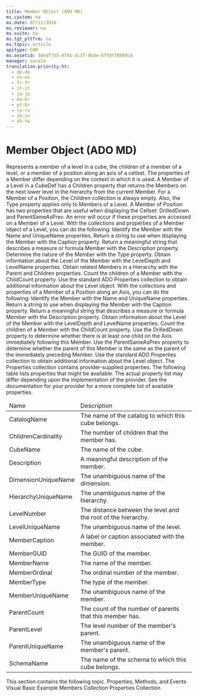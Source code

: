 ```yaml
---
title: Member Object (ADO MD)
ms.custom: na
ms.date: 07/11/2016
ms.reviewer: na
ms.suite: na
ms.tgt_pltfrm: na
ms.topic: article
apitype: COM
ms.assetid: 3dedf755-0741-4c3f-8b4e-bff8ff8809c8
manager: sonalm
translation.priority.ht: 
  - de-de
  - es-es
  - fr-fr
  - it-it
  - ja-jp
  - ko-kr
  - pt-br
  - ru-ru
  - zh-cn
  - zh-tw
---
```

# Member Object (ADO MD)
<?xml version="1.0" encoding="utf-8"?>
<developerReferenceWithoutSyntaxDocument xmlns="http://ddue.schemas.microsoft.com/authoring/2003/5" xmlns:xlink="http://www.w3.org/1999/xlink" xmlns:xsi="http://www.w3.org/2001/XMLSchema-instance" xsi:schemaLocation="http://ddue.schemas.microsoft.com/authoring/2003/5 http://dduestorage.blob.core.windows.net/ddueschema/developer.xsd">
  <introduction>
    <para>Represents a member of a level in a cube, the children of a member of a level, or a member of a position along an axis of a cellset.</para>
  </introduction>
  <languageReferenceRemarks>
    <content>
      <para>The properties of a <legacyBold>Member</legacyBold> differ depending on the context in which it is used. A <legacyBold>Member</legacyBold> of a <legacyLink xlink:href="37815869-ed30-45fd-9aea-0a986c1b305c">Level</legacyLink> in a <legacyLink xlink:href="feb2581c-fc41-471c-bb69-29f8a55fda70">CubeDef</legacyLink> has a <legacyLink xlink:href="61d36468-1ccd-467a-9cb5-17d0bfacc766">Children</legacyLink> property that returns the <legacyBold>Members</legacyBold> on the next lower level in the hierarchy from the current <legacyBold>Member</legacyBold>. For a <legacyBold>Member</legacyBold> of a <legacyLink xlink:href="91eab784-3ce9-41d6-a840-9b0939ca0608">Position</legacyLink>, the <legacyBold>Children</legacyBold> collection is always empty. Also, the <legacyLink xlink:href="34698910-64b9-41d8-8531-9de12f2b1e32">Type</legacyLink> property applies only to <legacyBold>Members</legacyBold> of a <legacyBold>Level</legacyBold>.</para>
      <para>A <legacyBold>Member</legacyBold> of <legacyBold>Position</legacyBold> has two properties that are useful when displaying the <legacyLink xlink:href="5e2452c0-cac0-49b2-8099-836c35794d50">Cellset</legacyLink>: <legacyLink xlink:href="bf39dd36-fc7a-4f6e-86c0-fa71430c0d86">DrilledDown</legacyLink> and <legacyLink xlink:href="510842e0-e8dc-4b33-9517-bd1c6df0cf3c">ParentSameAsPrev</legacyLink>. An error will occur if these properties are accessed on a <legacyBold>Member</legacyBold> of a <legacyBold>Level</legacyBold>.</para>
      <para>With the collections and properties of a <legacyBold>Member</legacyBold> object of a <legacyBold>Level</legacyBold>, you can do the following:  </para>
      <list class="bullet">
        <listItem>
          <para>Identify the <legacyBold>Member</legacyBold> with the <legacyLink xlink:href="4a04380b-51dc-4aaf-8d25-123cdd589641">Name</legacyLink> and <legacyLink xlink:href="5b977956-e252-4861-8425-f1aaf6b80130">UniqueName</legacyLink> properties.</para>
        </listItem>
        <listItem>
          <para>Return a string to use when displaying the <legacyBold>Member</legacyBold> with the <legacyLink xlink:href="d90763b8-ba3f-48f8-95b2-e6a0e52296e1">Caption</legacyLink> property.</para>
        </listItem>
        <listItem>
          <para>Return a meaningful string that describes a measure or formula <legacyBold>Member</legacyBold> with the <legacyLink xlink:href="6d626d35-0bf3-4f24-9934-ad9c9c91273a">Description</legacyLink> property.</para>
        </listItem>
        <listItem>
          <para>Determine the nature of the <legacyBold>Member</legacyBold> with the <legacyLink xlink:href="34698910-64b9-41d8-8531-9de12f2b1e32">Type</legacyLink> property.</para>
        </listItem>
        <listItem>
          <para>Obtain information about the <legacyBold>Level</legacyBold> of the <legacyBold>Member</legacyBold> with the <legacyLink xlink:href="8a1cfe2c-f207-4445-b152-ade090f64608">LevelDepth</legacyLink> and <legacyLink xlink:href="bf3b4466-9a0b-446e-9e04-fed944e3a493">LevelName</legacyLink> properties.</para>
        </listItem>
        <listItem>
          <para>Obtain related <legacyBold>Members</legacyBold> in a <legacyLink xlink:href="034af340-ac79-494e-ba5e-2b57da1cb9de">Hierarchy</legacyLink> with the <legacyLink xlink:href="32c278c1-d8e1-4bb7-9ecd-2fbfdffee34b">Parent</legacyLink> and <legacyLink xlink:href="61d36468-1ccd-467a-9cb5-17d0bfacc766">Children</legacyLink> properties.</para>
        </listItem>
        <listItem>
          <para>Count the children of a <legacyBold>Member</legacyBold> with the <legacyLink xlink:href="5463be22-ca50-43ea-9c92-468fc8eda280">ChildCount</legacyLink> property.</para>
        </listItem>
        <listItem>
          <para>Use the standard ADO <legacyLink xlink:href="1d539aa8-ce0d-4418-ab03-8d0a3c1e9d82">Properties</legacyLink> collection to obtain additional information about the <legacyBold>Level</legacyBold> object.</para>
        </listItem>
      </list>
      <para>With the collections and properties of a <legacyBold>Member</legacyBold> of a <legacyBold>Position</legacyBold> along an <legacyLink xlink:href="5f498c9a-b1e7-4e6e-9ae6-71eadaf9aada">Axis</legacyLink>, you can do the following:  </para>
      <list class="bullet">
        <listItem>
          <para>Identify the <legacyBold>Member</legacyBold> with the <legacyLink xlink:href="4a04380b-51dc-4aaf-8d25-123cdd589641">Name</legacyLink> and <legacyLink xlink:href="5b977956-e252-4861-8425-f1aaf6b80130">UniqueName</legacyLink> properties.</para>
        </listItem>
        <listItem>
          <para>Return a string to use when displaying the <legacyBold>Member</legacyBold> with the <legacyLink xlink:href="d90763b8-ba3f-48f8-95b2-e6a0e52296e1">Caption</legacyLink> property.</para>
        </listItem>
        <listItem>
          <para>Return a meaningful string that describes a measure or formula <legacyBold>Member</legacyBold> with the <legacyLink xlink:href="6d626d35-0bf3-4f24-9934-ad9c9c91273a">Description</legacyLink> property.</para>
        </listItem>
        <listItem>
          <para>Obtain information about the <legacyBold>Level</legacyBold> of the <legacyBold>Member</legacyBold> with the <legacyLink xlink:href="8a1cfe2c-f207-4445-b152-ade090f64608">LevelDepth</legacyLink> and <legacyLink xlink:href="bf3b4466-9a0b-446e-9e04-fed944e3a493">LevelName</legacyLink> properties.</para>
        </listItem>
        <listItem>
          <para>Count the children of a <legacyBold>Member</legacyBold> with the <legacyLink xlink:href="5463be22-ca50-43ea-9c92-468fc8eda280">ChildCount</legacyLink> property.</para>
        </listItem>
        <listItem>
          <para>Use the <legacyLink xlink:href="bf39dd36-fc7a-4f6e-86c0-fa71430c0d86">DrilledDown</legacyLink> property to determine whether there is at least one child on the <legacyBold>Axis</legacyBold> immediately following this <legacyBold>Member</legacyBold>.</para>
        </listItem>
        <listItem>
          <para>Use the <legacyLink xlink:href="510842e0-e8dc-4b33-9517-bd1c6df0cf3c">ParentSameAsPrev</legacyLink> property to determine whether the parent of this <legacyBold>Member</legacyBold> is the same as the parent of the immediately preceding <legacyBold>Member</legacyBold>.</para>
        </listItem>
        <listItem>
          <para>Use the standard ADO <legacyLink xlink:href="1d539aa8-ce0d-4418-ab03-8d0a3c1e9d82">Properties</legacyLink> collection to obtain additional information about the <legacyBold>Level</legacyBold> object.</para>
        </listItem>
      </list>
      <para>The <legacyBold>Properties</legacyBold> collection contains provider-supplied properties. The following table lists properties that might be available. The actual property list may differ depending upon the implementation of the provider. See the documentation for your provider for a more complete list of available properties.</para>
      <table xmlns:caps="http://schemas.microsoft.com/build/caps/2013/11">
        <thead>
          <tr>
            <TD>
              <para>Name</para>
            </TD>
            <TD>
              <para>Description</para>
            </TD>
          </tr>
        </thead>
        <tbody>
          <tr>
            <TD>
              <para>CatalogName</para>
            </TD>
            <TD>
              <para>The name of the catalog to which this cube belongs.</para>
            </TD>
          </tr>
          <tr>
            <TD>
              <para>ChildrenCardinality</para>
            </TD>
            <TD>
              <para>The number of children that the member has.</para>
            </TD>
          </tr>
          <tr>
            <TD>
              <para>CubeName</para>
            </TD>
            <TD>
              <para>The name of the cube.</para>
            </TD>
          </tr>
          <tr>
            <TD>
              <para>Description</para>
            </TD>
            <TD>
              <para>A meaningful description of the member.</para>
            </TD>
          </tr>
          <tr>
            <TD>
              <para>DimensionUniqueName</para>
            </TD>
            <TD>
              <para>The unambiguous name of the <legacyLink xlink:href="66adbbd2-23a3-4c19-a91b-84c31309aa1b">dimension</legacyLink>.</para>
            </TD>
          </tr>
          <tr>
            <TD>
              <para>HierarchyUniqueName</para>
            </TD>
            <TD>
              <para>The unambiguous name of the hierarchy.</para>
            </TD>
          </tr>
          <tr>
            <TD>
              <para>LevelNumber</para>
            </TD>
            <TD>
              <para>The distance between the level and the root of the hierarchy.</para>
            </TD>
          </tr>
          <tr>
            <TD>
              <para>LevelUniqueName</para>
            </TD>
            <TD>
              <para>The unambiguous name of the level.</para>
            </TD>
          </tr>
          <tr>
            <TD>
              <para>MemberCaption</para>
            </TD>
            <TD>
              <para>A label or caption associated with the member.</para>
            </TD>
          </tr>
          <tr>
            <TD>
              <para>MemberGUID</para>
            </TD>
            <TD>
              <para>The GUID of the member.</para>
            </TD>
          </tr>
          <tr>
            <TD>
              <para>MemberName</para>
            </TD>
            <TD>
              <para>The name of the member.</para>
            </TD>
          </tr>
          <tr>
            <TD>
              <para>MemberOrdinal</para>
            </TD>
            <TD>
              <para>The ordinal number of the member.</para>
            </TD>
          </tr>
          <tr>
            <TD>
              <para>MemberType</para>
            </TD>
            <TD>
              <para>The type of the member.</para>
            </TD>
          </tr>
          <tr>
            <TD>
              <para>MemberUniqueName</para>
            </TD>
            <TD>
              <para>The unambiguous name of the member.</para>
            </TD>
          </tr>
          <tr>
            <TD>
              <para>ParentCount</para>
            </TD>
            <TD>
              <para>The count of the number of parents that this member has.</para>
            </TD>
          </tr>
          <tr>
            <TD>
              <para>ParentLevel</para>
            </TD>
            <TD>
              <para>The level number of the member's parent.</para>
            </TD>
          </tr>
          <tr>
            <TD>
              <para>ParentUniqueName</para>
            </TD>
            <TD>
              <para>The unambiguous name of the member's parent.</para>
            </TD>
          </tr>
          <tr>
            <TD>
              <para>SchemaName</para>
            </TD>
            <TD>
              <para>The name of the schema to which this cube belongs.</para>
            </TD>
          </tr>
        </tbody>
      </table>
      <para>This section contains the following topic.  </para>
      <list class="bullet">
        <listItem>
          <para>
            <legacyLink xlink:href="dadd6e7e-b5b4-4ede-8747-ae67ec917d90">Properties, Methods, and Events</legacyLink>           </para>
        </listItem>
      </list>
    </content>
  </languageReferenceRemarks>
  <relatedTopics>
<link xlink:href="3aae1107-2f81-413c-8eda-ef96c3df1b8a">Visual Basic Example</link>
<link xlink:href="3a647cde-efdc-4394-b1b9-8cbb1b9d689f">Members Collection</link>
<link xlink:href="1d539aa8-ce0d-4418-ab03-8d0a3c1e9d82">Properties Collection</link>
</relatedTopics>
</developerReferenceWithoutSyntaxDocument>